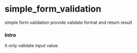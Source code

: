 simple_form_validation
======================

simple form validation provide validate format and return result

### Intro

It only validate input value.
